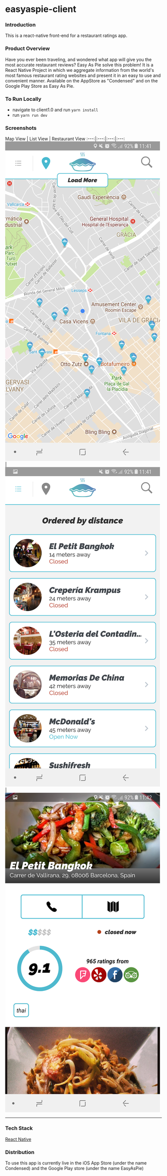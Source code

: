 # easyaspie-client

### Introduction

This is a react-native front-end for a restaurant ratings app.

### Product Overview

Have you ever been traveling, and wondered what app will give you the most accurate restaurant reviews? Easy As Pie solve this problem! It is a React Native Project in which we aggregate information from the world's most famous restaurant rating websites and present it in an easy to use and convenient manner. Available on the AppStore as "Condensed" and on the Google Play Store as Easy As Pie.

### To Run Locally

- navigate to client1.0 and run `yarn install`
- run `yarn run dev`

### Screenshots

Map View |  List View | Restaurant View
:---:|:---:|:---:|:---:
![Alt mapview ](/art/screenshots/map.png?raw=true) | ![Alt listview ](/art/screenshots/list.png?raw=true) | ![Alt restaurant ](/art/screenshots/single.png?raw=true)

---

### Tech Stack

[React Native](https://facebook.github.io/react-native/)

### Distribution

To use this app is currently live in the iOS App Store (under the name Condensed) and the Google Play store (under the name EasyAsPie)
